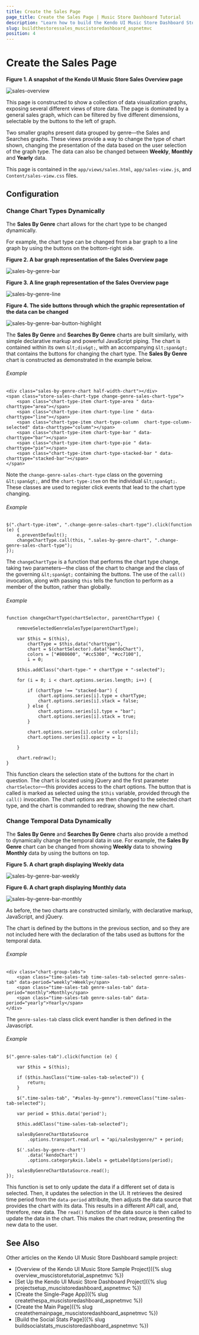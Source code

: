 ```yaml
---
title: Create the Sales Page
page_title: Create the Sales Page | Music Store Dashboard Tutorial
description: "Learn how to build the Kendo UI Music Store Dashboard Store Sales page by using Telerik UI for ASP.NET MVC."
slug: buildthestoressales_muscistoredashboard_aspnetmvc
position: 4
---
```


# Create the Sales Page

**Figure 1. A snapshot of the Kendo UI Music Store Sales Overview page**

![sales-overview](/tutorials/asp.net/kendo-music-store/music-store-dashboard/images/sales-overview.png)

This page is constructed to show a collection of data visualization graphs, exposing several different views of store data. The page is dominated by a general sales graph, which can be filtered by five different dimensions, selectable by the buttons to the left of graph.

Two smaller graphs present data grouped by genre&mdash;the Sales and Searches graphs. These views provide a way to change the type of chart shown, changing the presentation of the data based on the user selection of the graph type. The data can also be changed between **Weekly**, **Monthly** and **Yearly** data.

This page is contained in the `app/views/sales.html`, `app/sales-view.js`, and `Content/sales-view.css` files.

## Configuration

### Change Chart Types Dynamically

The **Sales By Genre** chart allows for the chart type to be changed dynamically.

For example, the chart type can be changed from a bar graph to a line graph by using the buttons on the bottom-right side.

**Figure 2. A bar graph representation of the Sales Overview page**

![sales-by-genre-bar](/tutorials/asp.net/kendo-music-store/music-store-dashboard/images/sales-by-genre-bar.png)

**Figure 3. A line graph representation of the Sales Overview page**

![sales-by-genre-line](/tutorials/asp.net/kendo-music-store/music-store-dashboard/images/sales-by-genre-line.png)

**Figure 4. The side buttons through which the graphic representation of the data can be changed**

![sales-by-genre-bar-button-highlight](/tutorials/asp.net/kendo-music-store/music-store-dashboard/images/sales-by-genre-bar-button-highlight.png)

The **Sales By Genre** and **Searches By Genre** charts are built similarly, with simple declarative markup and powerful JavaScript piping. The chart is contained within its own `&lt;div&gt;`, with an accompanying `&lt;span&gt;` that contains the buttons for changing the chart type. The **Sales By Genre** chart is constructed as demonstrated in the example below.

###### Example

	<div class="sales-by-genre-chart half-width-chart"></div>
    <span class="store-sales-chart-type change-genre-sales-chart-type">
       	<span class="chart-type-item chart-type-area " data-charttype="area"></span>
        <span class="chart-type-item chart-type-line " data-charttype="line"></span>
        <span class="chart-type-item chart-type-column  chart-type-column-selected" data-charttype="column"></span>
        <span class="chart-type-item chart-type-bar " data-charttype="bar"></span>
        <span class="chart-type-item chart-type-pie " data-charttype="pie"></span>
        <span class="chart-type-item chart-type-stacked-bar " data-charttype="stacked-bar"></span>
	</span>

Note the `change-genre-sales-chart-type` class on the governing `&lt;span&gt;`, and the `chart-type-item` on the individual `&lt;span&gt;`. These classes are used to register click events that lead to the chart type changing.

###### Example

	$(".chart-type-item", ".change-genre-sales-chart-type").click(function (e) {
        e.preventDefault();
        changeChartType.call(this, ".sales-by-genre-chart", ".change-genre-sales-chart-type");
    });

The `changeChartType` is a function that performs the chart type change, taking two parameters&mdash;the class of the chart to change and the class of the governing `&lt;span&gt;` containing the buttons. The use of the `call()` invocation, along with passing `this` tells the function to perform as a member of the button, rather than globally.

###### Example

	function changeChartType(chartSelector, parentChartType) {

        removeSelectedGenreSalesType(parentChartType);

        var $this = $(this),
            chartType = $this.data("charttype"),
            chart = $(chartSelector).data("kendoChart"),
            colors = ["#808600", "#cc5300", "#cc7100"],
            i = 0;

        $this.addClass("chart-type-" + chartType + "-selected");

        for (i = 0; i < chart.options.series.length; i++) {

            if (chartType !== "stacked-bar") {
                chart.options.series[i].type = chartType;
                chart.options.series[i].stack = false;
            } else {
                chart.options.series[i].type = "bar";
                chart.options.series[i].stack = true;
            }

            chart.options.series[i].color = colors[i];
            chart.options.series[i].opacity = 1;

        }

        chart.redraw();
    }

This function clears the selection state of the buttons for the chart in question. The chart is located using jQuery and the first parameter `chartSelector`&mdash;this provides access to the chart options. The button that is called is marked as selected using the `$this` variable, provided through the `call()` invocation. The chart options are then changed to the selected chart type, and the chart is commanded to redraw, showing the new chart.

### Change Temporal Data Dynamically

The **Sales By Genre** and **Searches By Genre** charts also provide a method to dynamically change the temporal data in use. For example, the **Sales By Genre** chart can be changed from showing **Weekly** data to showing **Monthly** data by using the buttons on top.

**Figure 5. A chart graph displaying Weekly data**

![sales-by-genre-bar-weekly](/tutorials/asp.net/kendo-music-store/music-store-dashboard/images/sales-by-genre-bar.png)

**Figure 6. A chart graph displaying Monthly data**

![sales-by-genre-bar-monthly](/tutorials/asp.net/kendo-music-store/music-store-dashboard/images/sales-by-genre-bar-monthly.png)

As before, the two charts are constructed similarly, with declarative markup, JavaScript, and jQuery.

The chart is defined by the buttons in the previous section, and so they are not included here with the declaration of the tabs used as buttons for the temporal data.

###### Example

    <div class="chart-group-tabs">
        <span class="time-sales-tab time-sales-tab-selected genre-sales-tab" data-period="weekly">Weekly</span>
        <span class="time-sales-tab genre-sales-tab" data-period="monthly">Monthly</span>
        <span class="time-sales-tab genre-sales-tab" data-period="yearly">Yearly</span>
    </div>

The `genre-sales-tab` class click event handler is then defined in the Javascript.

###### Example

    $(".genre-sales-tab").click(function (e) {

        var $this = $(this);

        if ($this.hasClass("time-sales-tab-selected")) {
            return;
        }

        $(".time-sales-tab", "#sales-by-genre").removeClass("time-sales-tab-selected");

        var period = $this.data('period');

        $this.addClass("time-sales-tab-selected");

        salesByGenreChartDataSource
            .options.transport.read.url = "api/salesbygenre/" + period;

        $('.sales-by-genre-chart')
            .data('kendoChart')
            .options.categoryAxis.labels = getLabelOptions(period);

        salesByGenreChartDataSource.read();
    });

This function is set to only update the data if a different set of data is selected. Then, it updates the selection in the UI. It retrieves the desired time period from the `data-period` attribute, then adjusts the data source that provides the chart with its data. This results in a different API call, and, therefore, new data. The `read()` function of the data source is then called to update the data in the chart. This makes the chart redraw, presenting the new data to the user.

## See Also

Other articles on the Kendo UI Music Store Dashboard sample project:

* [Overview of the Kendo UI Music Store Sample Project]({% slug overview_muscistoretutorial_aspnetmvc %})
* [Set Up the Kendo UI Music Store Dashboard Project]({% slug projectsetup_muscistoredashboard_aspnetmvc %})
* [Create the Single-Page App]({% slug createthespa_muscistoredashboard_aspnetmvc %})
* [Create the Main Page]({% slug createthemainpage_muscistoredashboard_aspnetmvc %})
* [Build the Social Stats Page]({% slug buildsocialstats_muscistoredashboard_aspnetmvc %})
